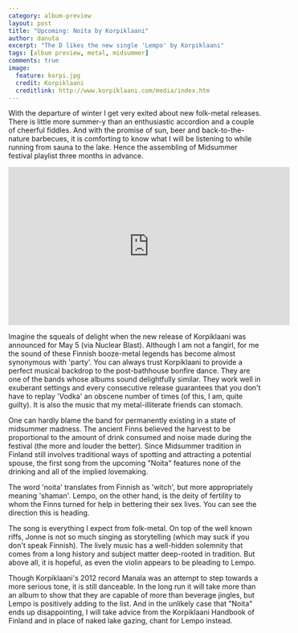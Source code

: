```yaml
---
category: album-preview
layout: post
title: "Upcoming: Noita by Korpiklaani"
author: danuta
excerpt: "The D likes the new single 'Lempo' by Korpiklaani"
tags: [album preview, metal, midsummer]
comments: true
image:
  feature: korpi.jpg
  credit: Korpiklaani
  creditlink: http://www.korpiklaani.com/media/index.htm
---
```


With the departure of winter I get very exited about new folk-metal releases.
There is little more summer-y than an enthusiastic accordion and a couple of
cheerful fiddles. And with the promise of sun, beer and back-to-the-nature
barbecues, it is comforting to know what I will be listening to while running
from sauna to the lake. Hence the assembling of Midsummer festival playlist
three months in advance.

<iframe width="560" height="315" src="https://www.youtube.com/embed/GWCowljfU0s" frameborder="0" allowfullscreen></iframe>

Imagine the squeals of delight when the new release of Korpiklaani was
announced for May 5 (via Nuclear Blast). Although I am not a fangirl, for me
the sound of these Finnish booze-metal legends has become almost synonymous
with 'party'. You can always trust Korpiklaani to provide a perfect musical
backdrop to the post-bathhouse bonfire dance. They are one of the bands whose
albums sound delightfully similar. They work well in exuberant settings and
every consecutive release guarantees that you don't have to replay 'Vodka' an
obscene number of times (of this, I am, quite guilty). It is also the music
that my metal-illiterate friends can stomach.

One can hardly blame the band for permanently existing in a state of midsummer
madness. The ancient Finns believed the harvest to be proportional to the
amount of drink consumed and noise made during the festival (the more and
louder the better). Since Midsummer tradition in Finland still involves
traditional ways of spotting and attracting a potential spouse, the first song
from the upcoming "Noita" features none of the drinking and all of the implied
lovemaking. 

The word 'noita' translates from Finnish as 'witch', but more appropriately
meaning 'shaman'. Lempo, on the other hand, is the deity of fertility to whom
the Finns turned for help in bettering their sex lives. You can see the
direction this is heading.

The song is everything I expect from folk-metal. On top of the well known
riffs, Jonne is not so much singing as storytelling (which may suck if you
don't speak Finnish). The lively music has a well-hidden solemnity that comes
from a long history and subject matter deep-rooted in tradition. But above all,
it is hopeful, as even the violin appears to be pleading to Lempo.

Though Korpiklaani's 2012 record Manala was an attempt to step towards a more
serious tone, it is still danceable. In the long run it will take more than an
album to show that they are capable of more than beverage jingles, but Lempo is
positively adding to the list. And in the unlikely case that "Noita" ends up
disappointing, I will take advice from the Korpiklaani Handbook of Finland and
in place of naked lake gazing, chant for Lempo instead.
